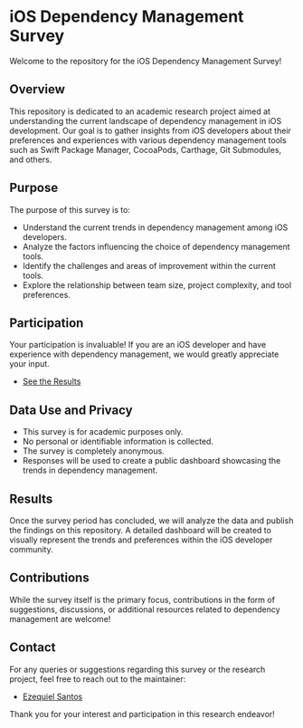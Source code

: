 # iOS Dependency Management Survey

Welcome to the repository for the iOS Dependency Management Survey!

## Overview
This repository is dedicated to an academic research project aimed at understanding the current landscape of dependency management in iOS development. Our goal is to gather insights from iOS developers about their preferences and experiences with various dependency management tools such as Swift Package Manager, CocoaPods, Carthage, Git Submodules, and others.

## Purpose
The purpose of this survey is to:

- Understand the current trends in dependency management among iOS developers.
- Analyze the factors influencing the choice of dependency management tools.
- Identify the challenges and areas of improvement within the current tools.
- Explore the relationship between team size, project complexity, and tool preferences.

## Participation
Your participation is invaluable! If you are an iOS developer and have experience with dependency management, we would greatly appreciate your input.

- [See the Results](https://forms.gle/uYfCTvvCaVzuYGwdA)

## Data Use and Privacy
- This survey is for academic purposes only.
- No personal or identifiable information is collected.
- The survey is completely anonymous.
- Responses will be used to create a public dashboard showcasing the trends in dependency management.

## Results
Once the survey period has concluded, we will analyze the data and publish the findings on this repository. A detailed dashboard will be created to visually represent the trends and preferences within the iOS developer community.

## Contributions
While the survey itself is the primary focus, contributions in the form of suggestions, discussions, or additional resources related to dependency management are welcome!

## Contact
For any queries or suggestions regarding this survey or the research project, feel free to reach out to the maintainer:

- [Ezequiel Santos](mailto:ezequielcontato@gmail.com)

Thank you for your interest and participation in this research endeavor!
